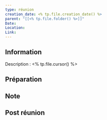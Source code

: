 ```yaml
---
type: réunion
creation_date: <% tp.file.creation_date() %>
parent: "[[<% tp.file.folder() %>]]"
Date: 
Location: 
Link:
---
```


## Information
Description :
<% tp.file.cursor() %>

## Préparation

## Note

## Post réunion

